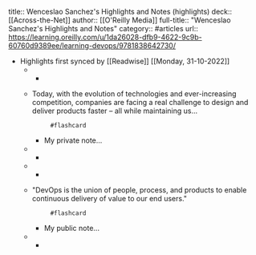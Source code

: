 title:: Wenceslao Sanchez's Highlights and Notes (highlights)
deck:: [[Across-the-Net]]
author:: [[O'Reilly Media]]
full-title:: "Wenceslao Sanchez's Highlights and Notes"
category:: #articles
url:: https://learning.oreilly.com/u/1da26028-dfb9-4622-9c9b-60760d9389ee/learning-devops/9781838642730/

- Highlights first synced by [[Readwise]] [[Monday, 31-10-2022]]
	- -
	- Today, with the evolution of technologies and ever-increasing competition, companies are facing a real challenge to design and deliver products faster – all while maintaining us...
	        
	           #flashcard
		- My private note...
	- -
	- -
	- "DevOps is the union of people, process, and products to enable continuous delivery of value to our end users."
	        
	           #flashcard
		- My public note...
	- -